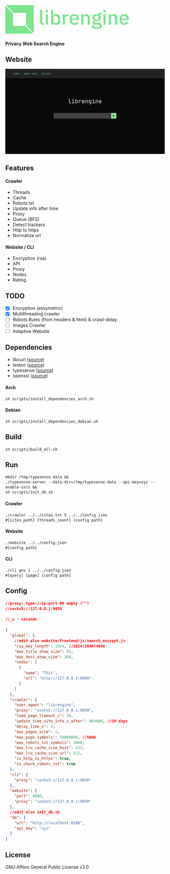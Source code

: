 ![](images/logo.png)
#### Privacy Web Search Engine
## Website
![](images/demo.png)

## Features
#### Crawler
- Threads
- Cache
- Robots.txt
- Update info after time
- Proxy
- Queue (BFS)
- Detect trackers
- Http to https
- Normalize url

#### Website / CLI
- Encryption (rsa)
- API
- Proxy
- Nodes
- Rating

## TODO
- [x] Encryption (assymetric)
- [x] Multithreading crawler
- [ ] Robots Rules (from headers & html) & crawl-delay
- [ ] Images Crawler
- [ ] Adaptive Website

## Dependencies
- libcurl   ([source](https://github.com/curl/curl))
- lexbor    ([source](https://github.com/lexbor/lexbor))
- typesense ([source](https://github.com/typesense/typesense))
- openssl   ([source](https://github.com/openssl/openssl))

#### Arch
```shell
sh scripts/install_dependencies_arch.sh
```
#### Debian
```shell
sh scripts/install_dependencies_debian.sh
```
## Build
```shell
sh scripts/build_all.sh
```
## Run
```shell
mkdir /tmp/typesense-data &&
./typesense-server --data-dir=/tmp/typesense-data --api-key=xyz --enable-cors &&
sh scripts/init_db.sh
```
#### Crawler
```shell
./crawler ../../sites.txt 5 ../../config.json
#[sites_path] [threads_count] [config path]
```
#### Website
```shell
./website ../../config.json
#[config path]
```
#### CLI
```shell
./cli gnu 1 ../../config.json
#[query] [page] [config path]
```
## Config 
```json
//proxy: type://ip:port OR empty ("")
//socks5://127.0.0.1:9050

//_s - seconds

{
  "global": {
    //edit also website/frontend/js/search_encrypt.js
    "rsa_key_length": 1024, //1024|2048|4096
    "max_title_show_size": 55,
    "max_desc_show_size": 350,
    "nodes": [
      {
        "name": "This",
        "url": "http://127.0.0.1:8080"
      }
    ]
  },
  "crawler": {
    "user_agent": "librengine",
    "proxy": "socks5://127.0.0.1:9050",
    "load_page_timeout_s": 10,
    "update_time_site_info_s_after": 864000, //10 days
    "delay_time_s": 3, 
    "max_pages_site": 5,
    "max_page_symbols": 50000000, //50mb
    "max_robots_txt_symbols": 3000,
    "max_lru_cache_size_host": 512,
    "max_lru_cache_size_url": 512,
    "is_http_to_https": true,
    "is_check_robots_txt": true
  },
  "cli": {
    "proxy": "socks5://127.0.0.1:9050"
  },
  "website": {
    "port": 8080,
    "proxy": "socks5://127.0.0.1:9050"
  },
  //edit also init_db.sh
  "db": {
    "url": "http://localhost:8108",
    "api_key": "xyz"
  }
}

```

## License
GNU Affero General Public License v3.0
